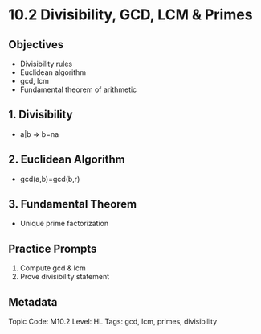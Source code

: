 # 10.2 Divisibility, GCD, LCM & Primes

## Objectives
- Divisibility rules
- Euclidean algorithm
- gcd, lcm
- Fundamental theorem of arithmetic

## 1. Divisibility
- a|b ⇒ b=na

## 2. Euclidean Algorithm
- gcd(a,b)=gcd(b,r)

## 3. Fundamental Theorem
- Unique prime factorization

## Practice Prompts
1. Compute gcd & lcm
2. Prove divisibility statement

## Metadata
Topic Code: M10.2
Level: HL
Tags: gcd, lcm, primes, divisibility
